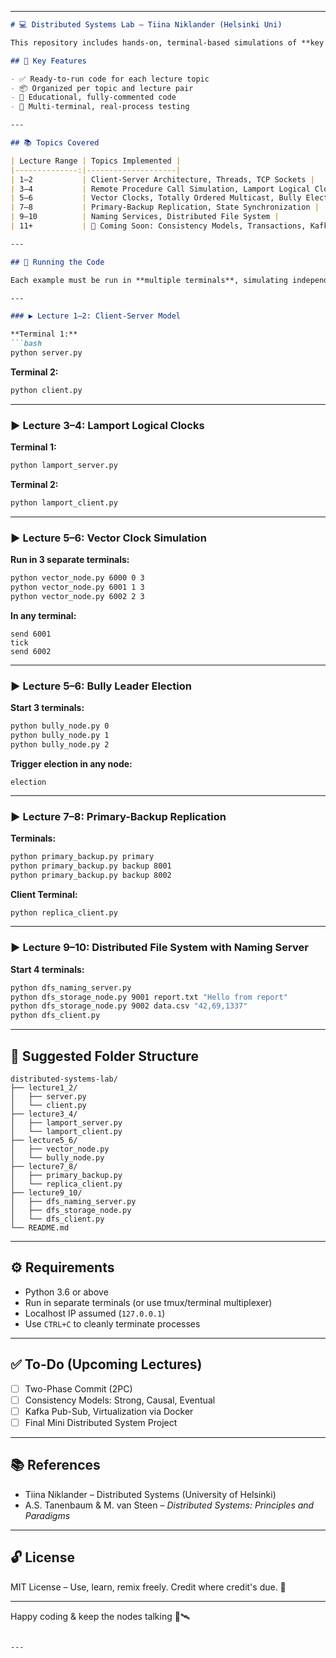 

---

```markdown
# 💻 Distributed Systems Lab – Tiina Niklander (Helsinki Uni)

This repository includes hands-on, terminal-based simulations of **key distributed algorithms and protocols** as taught by **Tiina Niklander** in the University of Helsinki’s Distributed Systems course. Based on *Distributed Systems: Principles and Paradigms* by **van Steen & Tanenbaum**, each example is built to reflect real-world distributed systems behavior across processes.

## 📌 Key Features

- ✅ Ready-to-run code for each lecture topic
- 📦 Organized per topic and lecture pair
- 🧠 Educational, fully-commented code
- 🧪 Multi-terminal, real-process testing

---

## 📚 Topics Covered

| Lecture Range | Topics Implemented |
|--------------:|--------------------|
| 1–2           | Client-Server Architecture, Threads, TCP Sockets |
| 3–4           | Remote Procedure Call Simulation, Lamport Logical Clocks |
| 5–6           | Vector Clocks, Totally Ordered Multicast, Bully Election Algorithm |
| 7–8           | Primary-Backup Replication, State Synchronization |
| 9–10          | Naming Services, Distributed File System |
| 11+           | 🚧 Coming Soon: Consistency Models, Transactions, Kafka |

---

## 🚀 Running the Code

Each example must be run in **multiple terminals**, simulating independent nodes.

---

### ▶️ Lecture 1–2: Client-Server Model

**Terminal 1:**
```bash
python server.py
```

**Terminal 2:**
```bash
python client.py
```

---

### ▶️ Lecture 3–4: Lamport Logical Clocks

**Terminal 1:**
```bash
python lamport_server.py
```

**Terminal 2:**
```bash
python lamport_client.py
```

---

### ▶️ Lecture 5–6: Vector Clock Simulation

**Run in 3 separate terminals:**
```bash
python vector_node.py 6000 0 3
python vector_node.py 6001 1 3
python vector_node.py 6002 2 3
```

**In any terminal:**
```
send 6001
tick
send 6002
```

---

### ▶️ Lecture 5–6: Bully Leader Election

**Start 3 terminals:**
```bash
python bully_node.py 0
python bully_node.py 1
python bully_node.py 2
```

**Trigger election in any node:**
```
election
```

---

### ▶️ Lecture 7–8: Primary-Backup Replication

**Terminals:**
```bash
python primary_backup.py primary
python primary_backup.py backup 8001
python primary_backup.py backup 8002
```

**Client Terminal:**
```bash
python replica_client.py
```

---

### ▶️ Lecture 9–10: Distributed File System with Naming Server

**Start 4 terminals:**
```bash
python dfs_naming_server.py
python dfs_storage_node.py 9001 report.txt "Hello from report"
python dfs_storage_node.py 9002 data.csv "42,69,1337"
python dfs_client.py
```

---

## 📁 Suggested Folder Structure

```
distributed-systems-lab/
├── lecture1_2/
│   ├── server.py
│   └── client.py
├── lecture3_4/
│   ├── lamport_server.py
│   └── lamport_client.py
├── lecture5_6/
│   ├── vector_node.py
│   └── bully_node.py
├── lecture7_8/
│   ├── primary_backup.py
│   └── replica_client.py
├── lecture9_10/
│   ├── dfs_naming_server.py
│   ├── dfs_storage_node.py
│   └── dfs_client.py
└── README.md
```

---

## ⚙️ Requirements

- Python 3.6 or above
- Run in separate terminals (or use tmux/terminal multiplexer)
- Localhost IP assumed (`127.0.0.1`)
- Use `CTRL+C` to cleanly terminate processes

---

## ✅ To-Do (Upcoming Lectures)

- [ ] Two-Phase Commit (2PC)
- [ ] Consistency Models: Strong, Causal, Eventual
- [ ] Kafka Pub-Sub, Virtualization via Docker
- [ ] Final Mini Distributed System Project

---

## 📚 References

- Tiina Niklander – Distributed Systems (University of Helsinki)
- A.S. Tanenbaum & M. van Steen – *Distributed Systems: Principles and Paradigms*

---

## 🔓 License

MIT License – Use, learn, remix freely. Credit where credit's due. 💙

---

Happy coding & keep the nodes talking 🧵🛰️  
```

---
